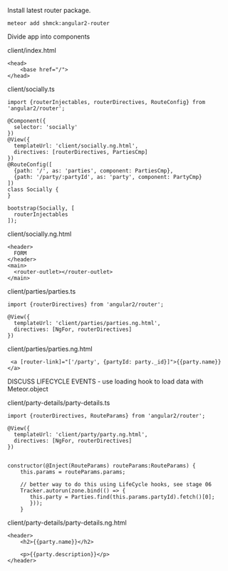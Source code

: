 
Install latest router package.

    meteor add shmck:angular2-router
    
Divide app into components

client/index.html

    <head>
        <base href="/">
    </head>
  
client/socially.ts

    import {routerInjectables, routerDirectives, RouteConfig} from 'angular2/router';
    
    @Component({
      selector: 'socially'
    })
    @View({
      templateUrl: 'client/socially.ng.html',
      directives: [routerDirectives, PartiesCmp]
    })
    @RouteConfig([
      {path: '/', as: 'parties', component: PartiesCmp},
      {path: '/party/:partyId', as: 'party', component: PartyCmp}
    ])
    class Socially {
    }
    
    bootstrap(Socially, [
      routerInjectables
    ]);
    
client/socially.ng.html

    <header>
      FORM
    </header>
    <main>
      <router-outlet></router-outlet>
    </main>
    
client/parties/parties.ts

    import {routerDirectives} from 'angular2/router';
    
    @View({
      templateUrl: 'client/parties/parties.ng.html',
      directives: [NgFor, routerDirectives]
    })
    
    
client/parties/parties.ng.html

     <a [router-link]="['/party', {partyId: party._id}]">{{party.name}}</a>

     
         
DISCUSS LIFECYCLE EVENTS
    - use loading hook to load data with Meteor.object
    
client/party-details/party-details.ts

    import {routerDirectives, RouteParams} from 'angular2/router';
    
    @View({
      templateUrl: 'client/party/party.ng.html',
      directives: [NgFor, routerDirectives]
    })
    
    
    constructor(@Inject(RouteParams) routeParams:RouteParams) {
        this.params = routeParams.params;
        
        // better way to do this using LifeCycle hooks, see stage 06
        Tracker.autorun(zone.bind(() => {
           this.party = Parties.find(this.params.partyId).fetch()[0];
           }));
        }
    
client/party-details/party-details.ng.html

    <header>
        <h2>{{party.name}}</h2>
 
        <p>{{party.description}}</p>
    </header>
